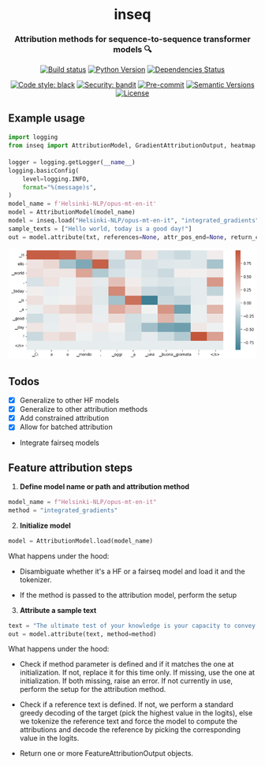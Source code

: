 <div align="center">
  <h1>inseq</h1>
  <h3>Attribution methods for sequence-to-sequence transformer models 🔍</h3>
</div>

<div align="center">

[![Build status](https://github.com/gsarti/inseq/workflows/build/badge.svg?branch=master&event=push)](https://github.com/gsarti/inseq/actions?query=workflow%3Abuild)
[![Python Version](https://img.shields.io/pypi/pyversions/inseq.svg)](https://pypi.org/project/inseq/)
[![Dependencies Status](https://img.shields.io/badge/dependencies-up%20to%20date-brightgreen.svg)](https://github.com/gsarti/inseq/pulls?utf8=%E2%9C%93&q=is%3Apr%20author%3Aapp%2Fdependabot)

[![Code style: black](https://img.shields.io/badge/code%20style-black-000000.svg)](https://github.com/psf/black)
[![Security: bandit](https://img.shields.io/badge/security-bandit-green.svg)](https://github.com/PyCQA/bandit)
[![Pre-commit](https://img.shields.io/badge/pre--commit-enabled-brightgreen?logo=pre-commit&logoColor=white)](https://github.com/gsarti/inseq/blob/master/.pre-commit-config.yaml)
[![Semantic Versions](https://img.shields.io/badge/%20%20%F0%9F%93%A6%F0%9F%9A%80-semantic--versions-e10079.svg)](https://github.com/gsarti/inseq/releases)
[![License](https://img.shields.io/github/license/gsarti/inseq)](https://github.com/gsarti/inseq/blob/master/LICENSE)



</div>

## Example usage

```python
import logging
from inseq import AttributionModel, GradientAttributionOutput, heatmap

logger = logging.getLogger(__name__)
logging.basicConfig(
    level=logging.INFO,
    format="%(message)s",
)
model_name = f'Helsinki-NLP/opus-mt-en-it'
model = AttributionModel(model_name)
model = inseq.load("Helsinki-NLP/opus-mt-en-it", "integrated_gradients")
sample_texts = ["Hello world, today is a good day!"]
out = model.attribute(txt, references=None, attr_pos_end=None, return_convergence_delta=True, n_steps=300)
```

![En-It Attribution Heatmap](img/heatmap_helloworld_enit.png)

## Todos

- [x] Generalize to other HF models
- [x] Generalize to other attribution methods
- [x] Add constrained attribution
- [x] Allow for batched attribution
- Integrate fairseq models

## Feature attribution steps

1. **Define model name or path and attribution method**

```python
model_name = f"Helsinki-NLP/opus-mt-en-it"
method = "integrated_gradients"
```

2. **Initialize model**

```python
model = AttributionModel.load(model_name)
```

What happens under the hood:

- Disambiguate whether it's a HF or a fairseq model and load it and the tokenizer.

- If the method is passed to the attribution model, perform the setup

3. **Attribute a sample text**

```python
text = "The ultimate test of your knowledge is your capacity to convey it to another."
out = model.attribute(text, method=method)
```

What happens under the hood:

- Check if method parameter is defined and if it matches the one at initialization. If not, replace it for this time only. If missing, use the one at initialization. If both missing, raise an error. If not currently in use, perform the setup for the attribution method.

- Check if a reference text is defined. If not, we perform a standard greedy decoding of the target (pick the highest value in the logits), else we tokenize the reference text and force the model to compute the attributions and decode the reference by picking the corresponding value in the logits.

- Return one or more FeatureAttributionOutput objects.
